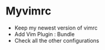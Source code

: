 # Myvimrc
* Keep my newest version of vimrc
* Add Vim Plugin : Bundle
* Check all the other configurations
